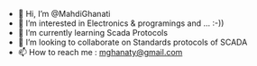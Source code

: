 - 👋 Hi, I’m @MahdiGhanati
- 👀 I’m interested in Electronics & programings and ... :-))
- 🌱 I’m currently learning Scada Protocols
- 💞️ I’m looking to collaborate on Standards protocols of SCADA
- 📫 How to reach me : mghanaty@gmail.com

<!---
MahdiGhanati/MahdiGhanati is a ✨ special ✨ repository because its `README.md` (this file) appears on your GitHub profile.
You can click the Preview link to take a look at your changes.
--->
